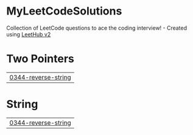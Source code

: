 # MyLeetCodeSolutions
Collection of LeetCode questions to ace the coding interview! - Created using [LeetHub v2](https://github.com/arunbhardwaj/LeetHub-2.0)


# Two Pointers
|  |
| ------- |
| [0344-reverse-string](https://github.com/Ausaf-10/MyLeetCodeSolutions/tree/master/0344-reverse-string) |
# String
|  |
| ------- |
| [0344-reverse-string](https://github.com/Ausaf-10/MyLeetCodeSolutions/tree/master/0344-reverse-string) |
